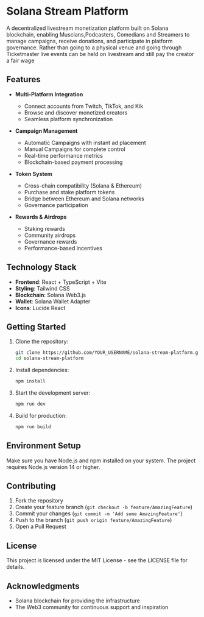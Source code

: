 # Solana Stream Platform

A decentralized livestream monetization platform built on Solana blockchain, enabling Muscians,Podcasters, Comedians and Streamers to manage campaigns, receive donations, and participate in platform governance. Rather than going to a physical venue and going through Ticketmaster live events can be held on livestream and still pay the creator a fair wage 

## Features

- **Multi-Platform Integration**
  - Connect accounts from Twitch, TikTok, and Kik
  - Browse and discover monetized creators
  - Seamless platform synchronization

- **Campaign Management**
  - Automatic Campaigns with instant ad placement
  - Manual Campaigns for complete control
  - Real-time performance metrics
  - Blockchain-based payment processing

- **Token System**
  - Cross-chain compatibility (Solana & Ethereum)
  - Purchase and stake platform tokens
  - Bridge between Ethereum and Solana networks
  - Governance participation

- **Rewards & Airdrops**
  - Staking rewards
  - Community airdrops
  - Governance rewards
  - Performance-based incentives

## Technology Stack

- **Frontend**: React + TypeScript + Vite
- **Styling**: Tailwind CSS
- **Blockchain**: Solana Web3.js
- **Wallet**: Solana Wallet Adapter
- **Icons**: Lucide React

## Getting Started

1. Clone the repository:
   ```bash
   git clone https://github.com/YOUR_USERNAME/solana-stream-platform.git
   cd solana-stream-platform
   ```

2. Install dependencies:
   ```bash
   npm install
   ```

3. Start the development server:
   ```bash
   npm run dev
   ```

4. Build for production:
   ```bash
   npm run build
   ```

## Environment Setup

Make sure you have Node.js and npm installed on your system. The project requires Node.js version 14 or higher.

## Contributing

1. Fork the repository
2. Create your feature branch (`git checkout -b feature/AmazingFeature`)
3. Commit your changes (`git commit -m 'Add some AmazingFeature'`)
4. Push to the branch (`git push origin feature/AmazingFeature`)
5. Open a Pull Request

## License

This project is licensed under the MIT License - see the LICENSE file for details.

## Acknowledgments

- Solana blockchain for providing the infrastructure
- The Web3 community for continuous support and inspiration
